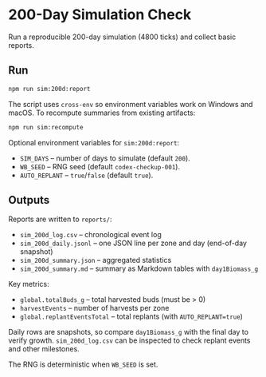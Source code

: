 # 200-Day Simulation Check

Run a reproducible 200-day simulation (4800 ticks) and collect basic reports.

## Run

```bash
npm run sim:200d:report
```

The script uses `cross-env` so environment variables work on Windows and macOS.
To recompute summaries from existing artifacts:

```bash
npm run sim:recompute
```

Optional environment variables for `sim:200d:report`:
- `SIM_DAYS` – number of days to simulate (default `200`).
- `WB_SEED` – RNG seed (default `codex-checkup-001`).
- `AUTO_REPLANT` – `true`/`false` (default `true`).

## Outputs

Reports are written to `reports/`:

- `sim_200d_log.csv` – chronological event log
- `sim_200d_daily.jsonl` – one JSON line per zone and day (end-of-day snapshot)
- `sim_200d_summary.json` – aggregated statistics
- `sim_200d_summary.md` – summary as Markdown tables with `day1Biomass_g`

Key metrics:

- `global.totalBuds_g` – total harvested buds (must be > 0)
- `harvestEvents` – number of harvests per zone
- `global.replantEventsTotal` – total replants (with `AUTO_REPLANT=true`)

Daily rows are snapshots, so compare `day1Biomass_g` with the final day to verify growth.
`sim_200d_log.csv` can be inspected to check replant events and other milestones.

The RNG is deterministic when `WB_SEED` is set.
